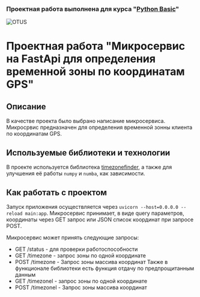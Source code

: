 ### **Проектная работа выполнена для курса "[Python Basic](https://otus.ru/lessons/python-basic/)"**

![OTUS](https://slack-imgs.com/?c=1&o1=ro&url=https%3A%2F%2Fotus.ru%2Fstatic%2Fimg%2Ffavicons%2Fandroid-chrome-537x240.jpg%3Fnocache)

# Проектная работа "Микросервис на FastApi для определения временной зоны по координатам GPS"

## Описание

В качестве проекта было выбрано написание микросервиса.
Микросрвис предназначен для определения временной зонны клиента по координатам GPS.

## Используемые библиотеки и технологии

В проекте используется библиотека [timezonefinder](https://timezonefinder.readthedocs.io/en/latest/),
а также для улучшения её работы `numpy` и `numba`, как зависимости.

## Как работать с проектом

Запуск приложения осуществляется через `uvicorn --host=0.0.0.0 --reload main:app`.
Микросервис принимает, в виде query параметров, координаты через GET запрос или JSON список координат при запросе POST.

Микросервис может принять следующие запросы:

- GET /status - для проверки работоспособности
- GET /timezone - запрос зоны по одной координате
- POST /timezone - Запрос зоны массива координат
  Также в функционале библиотеки есть функция отдачу по предпрощитанным данным
- GET /timezonel - запрос зоны по одной координате
- POST /timezonel - Запрос зоны массива координат
